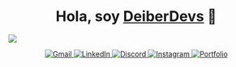 <div align="center">
<h1 align="center">Hola, soy <a href="https://deiber22.github.io/">DeiberDevs</a> 👋</h1>
</div>
<img src="https://i.imgur.com/kB8JNkG.png">
<p align="center">
        <a href="mailto:alejandroriobo22@gmail.com">
            <img src="https://img.shields.io/badge/gmail-%23EA4335.svg?style=plastic&logo=gmail&logoColor=white" alt="Gmail"/>
        </a>
        <a href="https://www.linkedin.com/in/deiber-alejandro-riobo-tique-789262266/">
            <img src="https://img.shields.io/badge/linkedin-%230A66C2.svg?style=plastic&logo=linkedin&logoColor=white" alt="LinkedIn"/>
        </a>
        <a href="https://discord.com/channels/@me/1303184085459402753">
            <img src="https://img.shields.io/badge/discord-%237289DA.svg?style=plastic&logo=discord&logoColor=white" alt="Discord"/>
        </a>
        <a href="https://www.instagram.com/r.t_alejandro7/">
            <img src="https://img.shields.io/badge/instagram-%23E4405F.svg?style=plastic&logo=instagram&logoColor=white" alt="Instagram"/>
        </a>
        <a href="https://deiber22.github.io/">
            <img src="https://img.shields.io/badge/portfolio-%23000000.svg?style=plastic&logo=firefox&logoColor=white" alt="Portfolio"/>
        </a>
</p>
